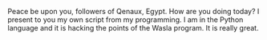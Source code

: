 Peace be upon you, followers of Qenaux, Egypt. How are you doing today? I present to you my own script from my programming. I am in the Python language and it is hacking the points of the Wasla program. It is really great.

